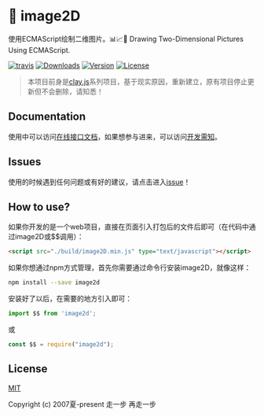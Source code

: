 # 🍇 image2D
使用ECMAScript绘制二维图片。📊📈🎉 Drawing Two-Dimensional Pictures Using ECMAScript.

<a href="https://www.travis-ci.org/yelloxing/image2D"><img src="https://www.travis-ci.org/yelloxing/image2D.svg?branch=master" alt="travis"></a>
<a href="https://npmcharts.com/compare/image2d?minimal=true"><img src="https://img.shields.io/npm/dm/image2d.svg" alt="Downloads"></a>
<a href="https://www.npmjs.com/package/image2d"><img src="https://img.shields.io/npm/v/image2d.svg" alt="Version"></a>
<a href="https://github.com/yelloxing/image2D/blob/master/LICENSE"><img src="https://img.shields.io/npm/l/image2d.svg" alt="License"></a>

> 本项目前身是[clay.js](https://github.com/yelloxing/clay-core)系列项目，基于现实原因，重新建立，原有项目停止更新但不会删除，请知悉！

## Documentation
使用中可以访问[在线接口文档](https://yelloxing.github.io/image2D/)，如果想参与进来，可以访问[开发需知](https://github.com/yelloxing/image2D/blob/master/CONTRIBUTING.md)。

## Issues
使用的时候遇到任何问题或有好的建议，请点击进入[issue](https://github.com/yelloxing/image2D/issues)！

## How to use?
如果你开发的是一个web项目，直接在页面引入打包后的文件后即可（在代码中通过image2D或$$调用）：

```html
<script src="./build/image2D.min.js" type="text/javascript"></script>
```

如果你想通过npm方式管理，首先你需要通过命令行安装image2D，就像这样：

```bash
npm install --save image2d
```

安装好了以后，在需要的地方引入即可：

```js
import $$ from 'image2d';
```

或

```js
const $$ = require("image2d");
```

## License

[MIT](https://github.com/yelloxing/image2D/blob/master/LICENSE)

Copyright (c) 2007夏-present 走一步 再走一步
